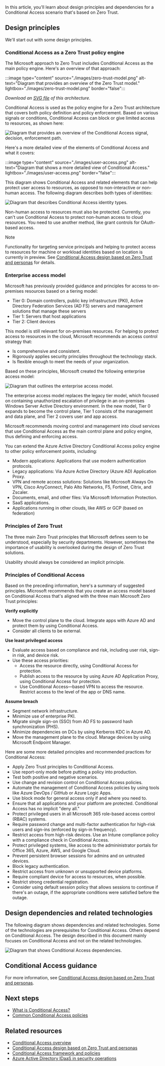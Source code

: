 In this article, you'll learn about design principles and dependencies for a Conditional Access scenario that's based on Zero Trust.

## Design principles

We'll start out with some design principles.

### Conditional Access as a Zero Trust policy engine

The Microsoft approach to Zero Trust includes Conditional Access as the main policy engine. Here's an overview of that approach:

:::image type="content" source="./images/zero-trust-model.png" alt-text="Diagram that provides an overview of the Zero Trust model." lightbox="./images/zero-trust-model.png" border="false":::

*Download an [SVG file](https://arch-center.azureedge.net/zero-trust-model.svg) of this architecture.* 

 Conditional Access is used as the policy engine for a Zero Trust architecture that covers both policy definition and policy enforcement. Based on various signals or conditions, Conditional Access can block or give limited access to resources, as shown here:

 ![Diagram that provides an overview of the Conditional Access signal, decision, enforcement path.](./images/conditional-access-signals.png)

 Here's a more detailed view of the elements of Conditional Access and what it covers:

:::image type="content" source="./images/user-access.png" alt-text="Diagram that shows a more detailed view of Conditional Access." lightbox="./images/user-access.png" border="false":::

 This diagram shows Conditional Access and related elements that can help protect user access to resources, as opposed to non-interactive or non-human access. The following diagram describes both types of identities: 

 ![Diagram that describes Conditional Access identity types.](./images/conditional-access-identity.svg)

Non-human access to resources must also be protected. Currently, you can't use Conditional Access to protect non-human access to cloud resources. You need to use another method, like grant controls for OAuth-based access.

> [!NOTE] 
> Functionality for targeting service principals and helping to protect access to resources for machine or workload identities based on location is currently in preview. See [Conditional Access design based on Zero Trust and personas](/azure/architecture/guide/security/conditional-access-architecture) for details.

### Enterprise access model

Microsoft has previously provided guidance and principles for access to on-premises resources based on a tiering model: 
- Tier 0: Domain controllers, public key infrastructure (PKI), Active Directory Federation Services (AD FS) servers and management solutions that manage these servers 
- Tier 1: Servers that host applications 
- Tier 2: Client devices 

This model is still relevant for on-premises resources. For helping to protect access to resources in the cloud, Microsoft recommends an access control strategy that:

- Is comprehensive and consistent.
- Rigorously applies security principles throughout the technology stack.
- Is flexible enough to meet the needs of your organization.

Based on these principles, Microsoft created the following enterprise access model:

![Diagram that outlines the enterprise access model.](./images/enterprise-access-model.png)

The enterprise access model replaces the legacy tier model, which focused on containing unauthorized escalation of privilege in an on-premises Windows Server Active Directory environment. In the new model, Tier 0 expands to become the control plane, Tier 1 consists of the management and data plane, and Tier 2 covers user and app access.

Microsoft recommends moving control and management into cloud services that use Conditional Access as the main control plane and policy engine, thus defining and enforcing access.

You can extend the Azure Active Directory Conditional Access policy engine to other policy enforcement points, including:

- Modern applications: Applications that use modern authentication protocols.
- Legacy applications: Via Azure Active Directory (Azure AD) Application Proxy.
- VPN and remote access solutions: Solutions like Microsoft Always On VPN, Cisco AnyConnect, Palo Alto Networks, F5, Fortinet, Citrix, and Zscaler.
- Documents, email, and other files: Via Microsoft Information Protection.
- SaaS applications.
- Applications running in other clouds, like AWS or GCP (based on federation)

### Principles of Zero Trust

The three main Zero Trust principles that Microsoft defines seem to be understood, especially by security departments. However, sometimes the importance of usability is overlooked during the design of Zero Trust solutions.

Usability should always be considered an implicit principle.

### Principles of Conditional Access

Based on the preceding information, here's a summary of suggested principles. Microsoft recommends that you create an access model based on Conditional Access that's aligned with the three main Microsoft Zero Trust principles:

**Verify explicitly**

- Move the control plane to the cloud. Integrate apps with Azure AD and protect them by using Conditional Access.
- Consider all clients to be external.

**Use least privileged access**
- Evaluate access based on compliance and risk, including user risk, sign-in risk, and device risk.
- Use these access priorities:
  - Access the resource directly, using Conditional Access for protection.
  - Publish access to the resource by using Azure AD Application Proxy, using  Conditional Access for protection.
  - Use Conditional Access—based VPN to access the resource. Restrict access to the level of the app or DNS name.

**Assume breach**

- Segment network infrastructure.
- Minimize use of enterprise PKI.
- Migrate single sign-on (SSO) from AD FS to password hash synchronization (PHS).
- Minimize dependencies on DCs by using Kerberos KDC in Azure AD.
- Move the management plane to the cloud. Manage devices by using Microsoft Endpoint Manager.

Here are some more detailed principles and recommended practices for Conditional Access:

- Apply Zero Trust principles to Conditional Access.
- Use report-only mode before putting a policy into production.
- Test both positive and negative scenarios.
- Use change and revision control on Conditional Access policies.
- Automate the management of Conditional Access policies by using tools like Azure DevOps / GitHub or Azure Logic Apps.
- Use block mode for general access only if and where you need to.
- Ensure that all applications and your platform are protected. Conditional Access has no implicit "deny all."
- Protect privileged users in all Microsoft 365 role-based access control (RBAC) systems.
- Require password change and multi-factor authentication for high-risk users and sign-ins (enforced by sign-in frequency).
- Restrict access from high-risk devices. Use an Intune compliance policy with a compliance check in Conditional Access.
- Protect privileged systems, like access to the admininistrator portals for Office 365, Azure, AWS, and Google Cloud.
- Prevent persistent browser sessions for admins and on untrusted devices.
- Block legacy authentication.
- Restrict access from unknown or unsupported device platforms.
- Require compliant device for access to resources, when possible.
- Restrict strong credential registration.
- Consider using default session policy that allows sessions to continue if there's an outage, if the appropriate conditions were satisfied before the outage.

## Design dependencies and related technologies

The following diagram shows dependencies and related technologies. Some of the technologies are prerequisites for Conditional Access. Others depend on Conditional Access. The design described in this document mainly focuses on Conditional Access and not on the related technologies.

![Diagram that shows Conditional Access dependencies.](./images/conditional-access-dependencies.png)

## Conditional Access guidance

For more information, see [Conditional Access design based on Zero Trust and personas](/azure/architecture/guide/security/conditional-access-architecture).

## Next steps 
- [What is Conditional Access?](/azure/active-directory/conditional-access/overview)
- [Common Conditional Access policies](/azure/active-directory/conditional-access/concept-conditional-access-policy-common)

## Related resources
- [Conditional Access overview](/azure/architecture/guide/security/conditional-access-zero-trust)
- [Conditional Access design based on Zero Trust and personas](/azure/architecture/guide/security/conditional-access-architecture)
- [Conditional Access framework and policies](/azure/architecture/guide/security/conditional-access-framework)
- [Azure Active Directory IDaaS in security operations](/azure/architecture/example-scenario/aadsec/azure-ad-security)
